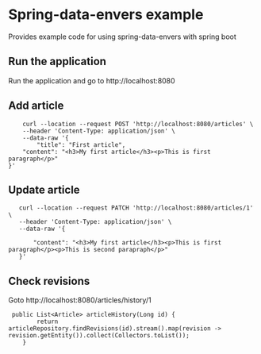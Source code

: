 # Spring-data-envers example
Provides example code for using spring-data-envers with spring boot

## Run the application
Run the application and go to http://localhost:8080

## Add article

```
    curl --location --request POST 'http://localhost:8080/articles' \
    --header 'Content-Type: application/json' \
    --data-raw '{
        "title": "First article",
    "content": "<h3>My first article</h3><p>This is first paragraph</p>"
}'
```
## Update article

```
   curl --location --request PATCH 'http://localhost:8080/articles/1' \
   --header 'Content-Type: application/json' \
   --data-raw '{
       
       "content": "<h3>My first article</h3><p>This is first paragraph</p><p>This is second parapraph</p>"
   }'
```

## Check revisions
Goto http://localhost:8080/articles/history/1

```
 public List<Article> articleHistory(Long id) {
        return articleRepository.findRevisions(id).stream().map(revision -> revision.getEntity()).collect(Collectors.toList());
    }
```

